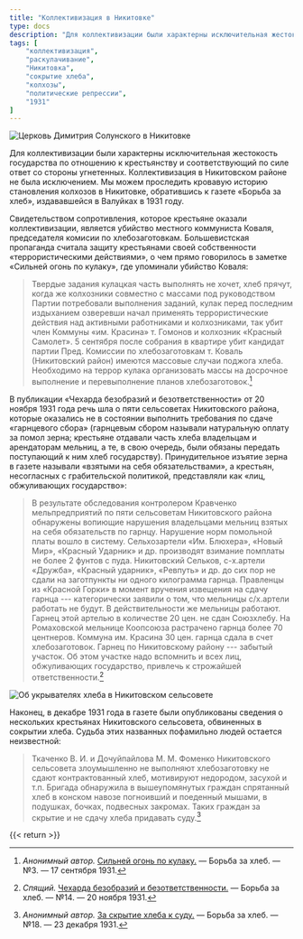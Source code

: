 ```yaml
---
title: "Коллективизация в Никитовке"
type: docs
description: "Для коллективизации были характерны исключительная жестокость государства по отношению к крестьянству и соответствующий по силе ответ со стороны угнетенных. Коллективизация в Никитовке не была исключением."
tags: [
    "коллективизация",
    "раскулачивание",
    "Никитовка",
    "сокрытие хлеба",
    "колхозы",
    "политические репрессии",
    "1931"
]
---
```


![Церковь Димитрия Солунского в Никитовке](/static/img/golod/nikitovka.jpg "Церковь Димитрия Солунского в Никитовке")

Для коллективизации были характерны исключительная жестокость государства по отношению к крестьянству и соответствующий по силе ответ со стороны угнетенных. Коллективизация в Никитовском районе не была исключением. Мы можем проследить кровавую историю становления колхозов в Никитовке, обратившись к газете «Борьба за хлеб», издававшейся в Валуйках в 1931 году.

Свидетельством сопротивления, которое крестьяне оказали коллективизации, является убийство местного коммуниста Коваля, председателя комисии по хлебозаготовкам. Большевистская пропаганда считала защиту крестьянами своей собственности «террористическими действиями», о чем прямо говорилось в заметке «Сильней огонь по кулаку», где упоминали убийство Коваля:

>Твердые задания кулацкая часть выполнять не хочет, хлеб прячут, когда же колхозники совместно с массами под руководством Партии потребовали выполнения заданий, кулак перед последним издыханием озверевши начал применять террористические действия над активными работниками и колхозниками, так убит член Коммуны «им. Красина» т. Гомонов и колхозник «Красный Самолет». 5 сентября после собрания в квартире убит кандидат партии Пред. Комиссии по хлебозаготовкам т. Коваль (Никитовский район) имеются массовые случаи поджога хлеба. Необходимо на террор кулака организовать массы на досрочное выполнение и перевыполнение планов хлебозаготовок.[^1]

В публикации «Чехарда безобразий и безответственности» от 20 ноября 1931 года речь шла о пяти сельсоветах Никитовского района, которые оказались не в состоянии выполнить требования по сдаче «гарнцевого сбора» (гарнцевым сбором называли натуральную оплату за помол зерна; крестьяне отдавали часть хлеба владельцам и арендаторам мельниц, а те, в свою очередь, были обязаны передать поступающий к ним хлеб государству). Принудительное изъятие зерна в газете называли «взятыми на себя обязательствами», а крестьян, несогласных с грабительской политикой, представляли как «лиц, обжуливающих государство»:

>В результате обследования контролером Кравченко мельпредприятий по пяти сельсоветам Никитовского района обнаружены вопиющие нарушения владельцами мельниц взятых на себя обязательств по гарнцу. Нарушение норм помольной платы вошло в систему. Сельхозартели «Им. Блюхера», «Новый Мир», «Красный Ударник» и др. производят взимание помплаты не более 2 фунтов с пуда. Никитовский Сельков, с-х.артели «Дружба», «Красный ударник», «Ревпуть» и др. до сих пор не сдали на заготпункты ни одного килограмма гарнца. Правленцы из «Красной Горки» в момент вручения извещения на сдачу гарнца --- категорически заявили о том, что мельницы с/х.артели работать не будут. В действительности же мельницы работают. Гарнец этой артелью в количестве 20 цен. не сдан Союзхлебу. На Ромаховской мельнице Коопсоюза растрачено гарнца более 70 центнеров. Коммуна им. Красина 30 цен. гарнца сдала в счет хлебозаготовок. Гарнец по Никитовскому району --- забытый участок. Об этом участке надо вспомнить и всех лиц, обжуливающих государство, привлечь к строжайшей ответственности.[^2]

![Об укрывателях хлеба в Никитовском сельсовете](/static/img/golod/nikitovka1.jpg "Об укрывателях хлеба в Никитовском сельсовете")

Наконец, в декабре 1931 года в газете были опубликованы сведения о нескольких крестьянах Никитовского сельсовета, обвиненных в сокрытии хлеба. Судьба этих названных пофамильно людей остается неизвестной:

>Ткаченко В. И. и Дочуйпайлова М. М. Фоменко Никитовского сельсовета злоумышленно не выполняют хлебозаготовку не сдают контрактованный хлеб, мотивируют недородом, засухой и т.п. Бригада обнаружила в вышеупомянутых граждан спрятанный хлеб в конском навозе погноивший и поеденный мышами, в подушках, бочках, подвесных закромах. Таких граждан за скрытие и не сдачу хлеба придавать суду.[^3]

[^1]: *Анонимный автор.* [Сильней огонь по кулаку.](/docs/papers/khleb3/) — Борьба за хлеб. — №3. — 17 сентября 1931.

[^2]: *Спящий.* [Чехарда безобразий и безответственности.](/docs/papers/khleb14/) — Борьба за хлеб. — №14. — 20 ноября 1931.

[^3]: *Анонимный автор.* [За скрытие хлеба к суду.](/docs/papers/khleb18/) — Борьба за хлеб. — №18. — 23 декабря 1931.

{{< return >}}
